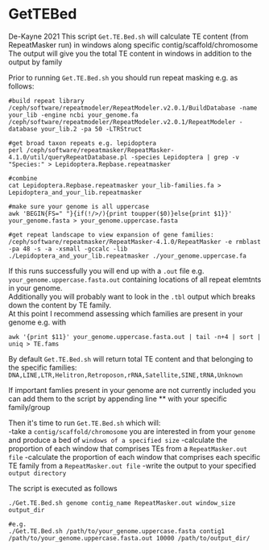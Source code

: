 # GetTEBed

De-Kayne 2021
This script `Get.TE.Bed.sh` will calculate TE content (from RepeatMasker run) in windows along specific contig/scaffold/chromosome  
The output will give you the total TE content in windows in addition to the output by family 

Prior to running `Get.TE.Bed.sh` you should run repeat masking e.g. as follows:

```
#build repeat library
/ceph/software/repeatmodeler/RepeatModeler.v2.0.1/BuildDatabase -name your_lib -engine ncbi your_genome.fa
/ceph/software/repeatmodeler/RepeatModeler.v2.0.1/RepeatModeler -database your_lib.2 -pa 50 -LTRStruct

#get broad taxon repeats e.g. lepidoptera
perl /ceph/software/repeatmasker/RepeatMasker-4.1.0/util/queryRepeatDatabase.pl -species Lepidoptera | grep -v "Species:" > Lepidoptera.Repbase.repeatmasker

#combine
cat Lepidoptera.Repbase.repeatmasker your_lib-families.fa > Lepidoptera_and_your_lib.repeatmasker

#make sure your genome is all uppercase
awk 'BEGIN{FS=" "}{if(!/>/){print toupper($0)}else{print $1}}' your_genome.fasta > your_genome.uppercase.fasta

#get repeat landscape to view expansion of gene families:
/ceph/software/repeatmasker/RepeatMasker-4.1.0/RepeatMasker -e rmblast -pa 48 -s -a -xsmall -gccalc -lib ./Lepidoptera_and_your_lib.repeatmasker ./your_genome.uppercase.fa

```

If this runs successfully you will end up with a `.out` file e.g. `your_genome.uppercase.fasta.out` containing locations of all repeat elemtnts in your genome.  
Additionally you will probably want to look in the `.tbl` output which breaks down the content by TE family.  
At this point I recommend assessing which families are present in your genome e.g. with
```
awk '{print $11}' your_genome.uppercase.fasta.out | tail -n+4 | sort | uniq > TE.fams
```
By default `Get.TE.Bed.sh` will return total TE content and that belonging to the specific families:  
`DNA,LINE,LTR,Helitron,Retroposon,rRNA,Satellite,SINE,tRNA,Unknown`  

If important famlies present in your genome are not currently included you can add them to the script by appending line ** with your specific family/group

Then it's time to run `Get.TE.Bed.sh` which will:  
-take a `contig/scaffold/chromosome` you are interested in from your `genome` and produce a bed of `windows of a specified size`
-calculate the proportion of each window that comprises TEs from a `RepeatMasker.out file`
-calculate the proportion of each window that comprises each specific TE family from a `RepeatMasker.out file`
-write the output to your specified `output directory`  

The script is executed as follows
```
./Get.TE.Bed.sh genome contig_name RepeatMasker.out window_size output_dir

#e.g.
./Get.TE.Bed.sh /path/to/your_genome.uppercase.fasta contig1 /path/to/your_genome.uppercase.fasta.out 10000 /path/to/output_dir/
```
